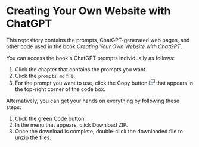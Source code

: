 # Creating Your Own Website with ChatGPT

This repository contains the prompts, ChatGPT-generated web pages, and other code used in the book *Creating Your Own Website with ChatGPT*.

You can access the book's ChatGPT prompts individually as follows:

1. Click the chapter that contains the prompts you want.
1. Click the `prompts.md` file.
1. For the prompt you want to use, click the Copy button ![GitHub Copy button](https://github.com/paulmcfe/websites-with-chatgpt/blob/main/images/copy.png "Copy button") that appears in the top-right corner of the code box.

Alternatively, you can get your hands on everything by following these steps:

1. Click the green Code button.
1. In the menu that appears, click Download ZIP.
1. Once the download is complete, double-click the downloaded file to unzip the files.
